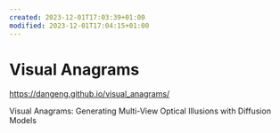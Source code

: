 ```yaml
---
created: 2023-12-01T17:03:39+01:00
modified: 2023-12-01T17:04:15+01:00
---
```


# Visual Anagrams

https://dangeng.github.io/visual_anagrams/

Visual Anagrams: Generating Multi-View Optical Illusions with Diffusion Models
